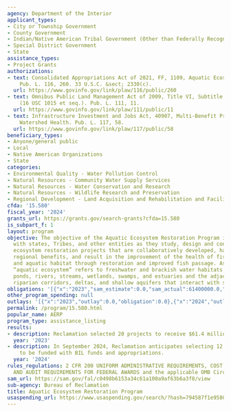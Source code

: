 ```yaml
---
agency: Department of the Interior
applicant_types:
- City or Township Government
- County Government
- Indian/Native American Tribal Government (Other than Federally Recognized)
- Special District Government
- State
assistance_types:
- Project Grants
authorizations:
- text: Consolidated Appropriations Act of 2021, FF, 1109, Aquatic Ecosystem Restoration.
    Pub. L. 116, 260. 33 U.S.C. &sect; 2330(c).
  url: https://www.govinfo.gov/link/plaw/116/public/260
- text: Omnibus Public Land Management Act of 2009, Title VI, Subtitle A, 6001-6003
    (16 USC 1015 et seq.). Pub. L. 111, 11.
  url: https://www.govinfo.gov/link/plaw/111/public/11
- text: Infrastructure Investment and Jobs Act, 40907, Multi-Benefit Projects to Improve
    Watershed Health. Pub. L. 117, 58.
  url: https://www.govinfo.gov/link/plaw/117/public/58
beneficiary_types:
- Anyone/general public
- Local
- Native American Organizations
- State
categories:
- Environmental Quality - Water Pollution Control
- Natural Resources - Community Water Supply Services
- Natural Resources - Water Conservation and Research
- Natural Resources - Wildlife Research and Preservation
- Regional Development - Land Acquisition and Rehabilitation and Facilities Construction
cfda: '15.580'
fiscal_year: '2024'
grants_url: https://grants.gov/search-grants?cfda=15.580
is_subpart_f: 1
layout: program
objective: The objective of the Aquatic Ecosystem Restoration Program is to work cooperatively
  with states, Tribes, and other entities as they study, design and construct aquatic
  ecosystem restoration projects that are collaboratively developed, have widespread
  regional benefits, and result in the improvement of the health of fisheries, wildlife,
  and aquatic habitat through restoration and improved fish passage. As used here,
  “aquatic ecosystem” refers to freshwater and brackish water habitats such as lakes,
  ponds, rivers, streams, wetlands, swamps, and estuaries and the adjacent floodplains,
  riparian corridors, deltas, and shallow aquifers that interact with surface water.
obligations: '[{"x":"2023","sam_estimate":0.0,"sam_actual":61400000.0,"usa_spending_actual":0.0},{"x":"2024","sam_estimate":0.0,"sam_actual":72000000.0,"usa_spending_actual":34436475.0},{"x":"2025","sam_estimate":0.0,"sam_actual":50500000.0,"usa_spending_actual":-21957081.54}]'
other_program_spending: null
outlays: '[{"x":"2023","outlay":0.0,"obligation":0.0},{"x":"2024","outlay":4152219.09,"obligation":12479393.46},{"x":"2025","outlay":0.0,"obligation":0.0}]'
permalink: /program/15.580.html
popular_name: AERP
program_type: assistance_listing
results:
- description: Reclamation selected 20 projects to receive $61.4 million in BIL funding.
  year: '2023'
- description: In September 2024, Reclamation anticipates selecting 12 – 20 projects
    to be funded with BIL funds and appropriations.
  year: '2024'
rules_regulations: 2 CFR 200 UNIFORM ADMINISTRATIVE REQUIREMENTS, COST PRINCIPLES,
  AND AUDIT REQUIREMENTS FOR FEDERAL AWARDS and the applicable OMB Circulars.
sam_url: https://sam.gov/fal/c0498b6153a34c61a100a9af63b6a3f8/view
sub-agency: Bureau of Reclamation
title: Aquatic Ecosystem Restoration Program
usaspending_url: https://www.usaspending.gov/search/?hash=794587f1e9580231fdaea89fa1ec9c00
---
```

